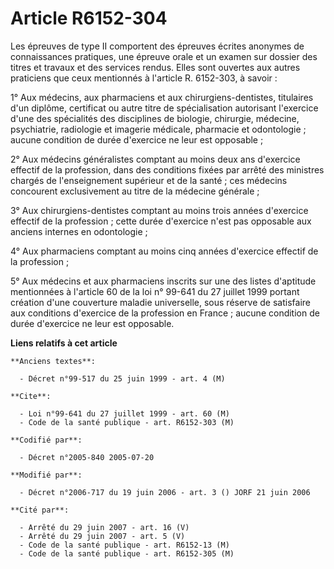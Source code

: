 # Article R6152-304

Les épreuves de type II comportent des épreuves écrites anonymes de connaissances pratiques, une épreuve orale et un examen
sur dossier des titres et travaux et des services rendus. Elles sont ouvertes aux autres praticiens que ceux mentionnés à
l'article R. 6152-303, à savoir :

1° Aux médecins, aux pharmaciens et aux chirurgiens-dentistes, titulaires d'un diplôme, certificat ou autre titre de
spécialisation autorisant l'exercice d'une des spécialités des disciplines de biologie, chirurgie, médecine, psychiatrie,
radiologie et imagerie médicale, pharmacie et odontologie ; aucune condition de durée d'exercice ne leur est opposable ;

2° Aux médecins généralistes comptant au moins deux ans d'exercice effectif de la profession, dans des conditions fixées par
arrêté des ministres chargés de l'enseignement supérieur et de la santé ; ces médecins concourent exclusivement au titre de
la médecine générale ;

3° Aux chirurgiens-dentistes comptant au moins trois années d'exercice effectif de la profession ; cette durée d'exercice
n'est pas opposable aux anciens internes en odontologie ;

4° Aux pharmaciens comptant au moins cinq années d'exercice effectif de la profession ;

5° Aux médecins et aux pharmaciens inscrits sur une des listes d'aptitude mentionnées à l'article 60 de la loi n° 99-641 du
27 juillet 1999 portant création d'une couverture maladie universelle, sous réserve de satisfaire aux conditions d'exercice
de la profession en France ; aucune condition de durée d'exercice ne leur est opposable.

**Liens relatifs à cet article**

	**Anciens textes**:

	  - Décret n°99-517 du 25 juin 1999 - art. 4 (M)

	**Cite**:

	  - Loi n°99-641 du 27 juillet 1999 - art. 60 (M)
	  - Code de la santé publique - art. R6152-303 (M)

	**Codifié par**:

	  - Décret n°2005-840 2005-07-20

	**Modifié par**:

	  - Décret n°2006-717 du 19 juin 2006 - art. 3 () JORF 21 juin 2006

	**Cité par**:

	  - Arrêté du 29 juin 2007 - art. 16 (V)
	  - Arrêté du 29 juin 2007 - art. 5 (V)
	  - Code de la santé publique - art. R6152-13 (M)
	  - Code de la santé publique - art. R6152-305 (M)
